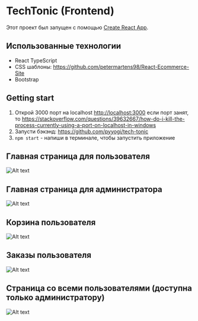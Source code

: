 # TechTonic (Frontend)

Этот проект был запущен с помощью [Create React App](https://github.com/facebook/create-react-app).

## Использованные технологии
+ React TypeScript
+ CSS шаблоны: https://github.com/petermartens98/React-Ecommerce-Site
+ Bootstrap
## Getting start
1) Открой 3000 порт на localhost [http://localhost:3000](http://localhost:3000)
если порт занят, то https://stackoverflow.com/questions/39632667/how-do-i-kill-the-process-currently-using-a-port-on-localhost-in-windows
2) Запусти бэкэнд: https://github.com/pyyogi/tech-tonic 
3) `npm start` - напиши в терминале, чтобы запустить приложение


## Главная страница для пользователя
![Alt text](./public/user_shop_page.png)
## Главная страница для администратора
![Alt text](./public/admin_shop_page.png)
## Корзина пользователя
![Alt text](./public/user_basket.png)
## Заказы пользователя
![Alt text](./public/user_orders.png)
## Страница со всеми пользователями (доступна только администратору)
![Alt text](./public/admin_users.png)